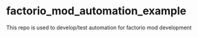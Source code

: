 # factorio_mod_automation_example
This repo is used to develop/test automation for factorio mod development
